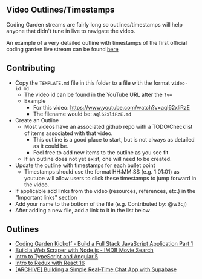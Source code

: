 ## Video Outlines/Timestamps

Coding Garden streams are fairly long so outlines/timestamps will help anyone that didn't tune in live to navigate the video.

An example of a very detailed outline with timestamps of the first official coding garden live stream can be found [here](aql62xliRzE.md)

## Contributing

* Copy the `TEMPLATE.md` file in this folder to a file with the format `video-id.md`
  * The video id can be found in the YouTube URL after the `?v=`
  * Example
    * For this video: https://www.youtube.com/watch?v=aql62xliRzE
    * The filename would be: `aql62xliRzE.md`
* Create an Outline
  * Most videos have an associated github repo with a TODO/Checklist of items associated with that video.
    * This outline is a good place to start, but is not always as detailed as it could be.
    * Feel free to add new items to the outline as you see fit
  * If an outline does not yet exist, one will need to be created.
* Update the outline with timestamps for each bullet point
  * Timestamps should use the format HH:MM:SS (e.g. 1:01:01) as youtube will allow users to click these timestamps to jump forward in the video.
* If applicable add links from the video (resources, references, etc.) in the "Important links" section
* Add your name to the bottom of the file (e.g. Contributed by: @w3cj)
* After adding a new file, add a link to it in the list below

## Outlines

* [Coding Garden Kickoff - Build a Full Stack JavaScript Application Part 1](aql62xliRzE.md)
* [Build a Web Scraper with Node.js - IMDB Movie Search](U0btOGPwrIY.md)
* [Intro to TypeScript and Angular 5](kChBiDhdSVA.md)
* [Intro to Redux with React 16](_l8z3TTlQQo.md)
* [\[ARCHIVE\] Building a Simple Real-Time Chat App with Supabase](C29kMuMTmKQ.md)
